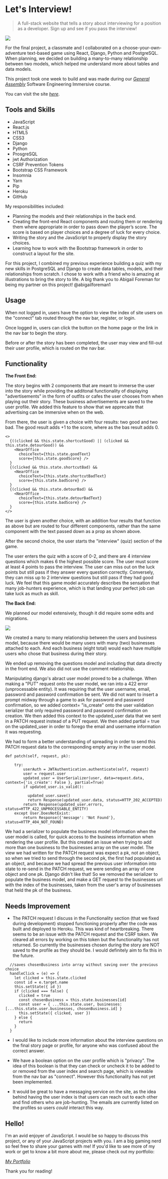 # Let's Interview!
> A full-stack website that tells a story about interviewing for a position as a developer. Sign up and see if you pass the interview!

![](https://i.ibb.co/s372k5T/slideshow1.png)

For the final project, a classmate and I collaborated on a choose-your-own-adventure text-based game using React, Django, Python and PostgreSQL. When planning, we decided on building a many-to-many relationship between two models, which helped me understand more about tables and data models.

This project took one week to build and was made during our _[General Assembly](https://generalassemb.ly/)_ Software Engineering Immersive course.

You can visit the site _[here](https://lets-interview.herokuapp.com/)_.

## Tools and Skills

- JavaScript
- React.js
- HTML5
- CSS3
- Django
- Python
- ProsgreSQL
- jwt Authorization
- CSRF Prevention Tokens
- Bootstrap CSS Framework
- Insomnia
- Yarn
- Pip
- Heroku
- GitHub

My responsibilities included:
- Planning the models and their relationships in the back end.
- Creating the front-end React components and routing them or rendering them where appropriate in order to pass down the player’s score. The score is based on player choices and a degree of luck for every choice.
- Writing the story and the JavaScript to properly display the story choices.
- Learning how to work with the Bootstrap framework in order to construct a layout for the site.

For this project, I combined my previous experience building a quiz with my new skills in PostgreSQL and Django to create data tables, models, and their relationships from scratch. I chose to work with a friend who is amazing at illustrations to bring the story to life. A big thank you to Abigail Foreman for being my partner on this project! @abigailforeman1

## Usage

When not logged in, users have the option to view the index of site users on the "connect" tab routed through the nav bar, register, or login. 

Once logged in, users can click the button on the home page or the link in the nav bar to begin the story.

Before or after the story has been completed, the user may view and fill-out their user profile, which is routed on the nav bar.

## Functionality

__The Front End:__

The story begins with 2 components that are meant to immerse the user into the story while providing the additonal functionality of displaying "advertisements" in the form of outfits or cafes the user chooses from when playing out their story. These business advertisements are saved to the user profile. We added this feature to show that we apprecaite that advertising can be immersive when on the web.

From there, the user is given a choice with four results: two good and two bad. The good result adds +1 to the score, where as the bas result adds 0. 

```
<>
  {((clicked && this.state.shortcutGood) || (clicked && this.state.detourGood)) &&
    <NearOffice
      choiceText={this.state.goodText}
      score={this.state.goodScore} />
  }
  {(clicked && this.state.shortcutBad) &&
    <NearOffice
      choiceText={this.state.shortcutBadText}
      score={this.state.badScore} />
  }
  {(clicked && this.state.detourBad) &&
    <NearOffice
      choiceText={this.state.detourBadText}
      score={this.state.badScore} />
  }
</>
```

The user is given another choice, with an addition four results that function as above but are routed to four different components, rather than the same component with the text passed down as a prop as shown above.

After the second choice, the user starts the "interview" (quiz) section of the game.

The user enters the quiz with a score of 0-2, and there are 4 interview questions which makes 6 the highest possible score. The user must score at least 4 points to pass the interview. The user can miss out on the luck points but still pass if they answer every question correctly. Conversely, they can miss up to 2 interview questions but still pass if they had good luck. We feel that this game model accurately describes the sensation that many job-hunters experience, which is that landing your perfect job can take luck as much as skill.

__The Back End:__

We planned our model extensively, though it did require some edits and migrations.

![](https://i.imgur.com/n31o3nh.png)

We created a many to many relationship between the users and business model, because there would be many users with many (two) businesses attached to each. And each business (eight total) would each have multiple users who chose that business during their story.

We ended up removing the questions model and including that data directly in the front end. We also did not use the comment relationship.

Manipulating django's abract user model proved to be a challenge.
When making a "PUT" request onto the user model, we ran into a 422 error (unprocessable entity). It was requiring that the user username, email, password and password confirmation be sent. We did not want to insert a prompt midway through a game to ask for password and password confirmation, so we added context= "is_create" onto the user validation serializer that only required password and password confirmation on creation. We then added this context to the updated_user data that we sent in a PATCH request instead of a PUT request. We then added partial = true on the updated_user in order to forego the email and username information it was requesting.

We had to form a better understanding of spreading in order to send this PATCH request data to the corresponding empty array in the user model.

```
def patch(self, request, pk):

    try:            
        userAuth = JWTAuthentication.authenticate(self, request)
        user = request.user
        updated_user = UserSerializer(user, data=request.data, context={'is_create': False }, partial=True)
        if updated_user.is_valid():
  
          updated_user.save()
          return Response(updated_user.data, status=HTTP_202_ACCEPTED)
        return Response(updated_user.errors, status=HTTP_422_UNPROCESSABLE_ENTITY)
    except User.DoesNotExist:
        return Response({'message': 'Not Found'}, status=HTTP_404_NOT_FOUND)
```

We had a serializer to populate the business model information when the user model is called, for quick access to the business information when rendering the user profile. But this created an issue when trying to add more than one business to the businesses array on the user model. The view we had written for the PATCH request was expect a pk, not an object, so when we tried to send through the second pk, the first had populated as an object, and because we had spread the previous user information into state to re-send in the PATCH request, we were sending an array of one object and one pk. Django didn't like that! So we removed the serializer to populate the business model, and make a GET request to the businesses url with the index of the businesses, taken from the user's array of businesses that held the pk of the business.

## Needs Improvement

- The PATCH request I discuss in the Functionality section (that we fixed during development) stopped functioning properly after the code was built and deployed to Heroku. This was kind of heartbreaking. There seems to be an issue with the PATCH request and the CSRF token. We cleared all errors by working on this token but the functionality has not returned. So currently the businesses chosen during the story are NOT saved to the profile as they should be. I would definitely aim to fix this in the future.

```
  //saves chosenBusiness into array without saving over the previous choice
  handleClick = (e) => {
    let clicked = this.state.clicked
    const id = e.target.name
    this.setState({ id })
    if (clicked === false) {
      clicked = true
      const chosenBusiness = this.state.businesses[id]
      const user = { ...this.state.user, businesses: [...this.state.user.businesses, chosenBusiness.id] }
      this.setState({ clicked, user })
    } else {
      return
    }
  }
```

- I would like to include more information about the interview questions on the final story page or profile, for anyone who was confused about the correct answer.

- We have a boolean option on the user profile which is "privacy". The idea of this boolean is that they can check or uncheck it to be added to or removed from the user index and search page, which is viewable from the nav bar as "connect". However this functionality has not yet been implemented.

- It would be great to have a messaging service on the site, as the idea behind having the user index is that users can reach out to each other and find others who are job-hunting. The emails are currently listed on the profiles so users _could_ interact this way.

## Hello!

I'm an avid enjoyer of JavaScript. I would be so happy to discuss this project, or any of your JavaScript projects with you.
I am a big gaming nerd so feel free to share your games with me!
If you'd like to see more of my work or get to know a bit more about me, please check out my portfolio:

_[My Portfolio](https://astara303.github.io/portfolio/)_

Thank you for reading!
